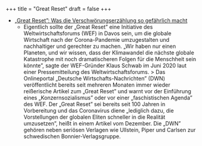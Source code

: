 +++
title = "Great Reset"
draft = false
+++

-   [„Great Reset”: Was die Verschwörungserzählung so gefährlich macht](https://www.rnd.de/politik/great-reset-was-die-verschworungserzahlung-so-gefahrlich-macht-VQ44NE735VF7DPGUPGS7JIOIDY.html?outputType=amp)
    -   Eigentlich sollte der „Great Reset” eine Initiative des Weltwirtschaftsforums (WEF) in Davos sein, um die globale Wirtschaft nach der Corona-Pandemie umzugestalten und nachhaltiger und gerechter zu machen. „Wir haben nur einen Planeten, und wir wissen, dass der Klimawandel die nächste globale Katastrophe mit noch dramatischeren Folgen für die Menschheit sein könnte”, sagte der WEF-Gründer Klaus Schwab im Juni 2020 laut einer Pressemitteilung des Weltwirtschaftsforums. &gt; Das Onlineportal „Deutsche Wirtschafts-Nachrichten” (DWN) veröffentlicht bereits seit mehreren Monaten immer wieder reißerische Artikel zum „Great Reset” und warnt vor der Einführung eines „Konzernsozialismus” oder vor einer „faschistischen Agenda” des WEF. Der „Great Reset” sei bereits seit 100 Jahren in Vorbereitung und das Coronavirus diene „lediglich dazu, die Vorstellungen der globalen Eliten schneller in die Realität umzusetzen”, heißt in einem Artikel vom Dezember. Die „DWN” gehören neben seriösen Verlagen wie Ullstein, Piper und Carlsen zur schwedischen Bonnier-Verlagsgruppe.